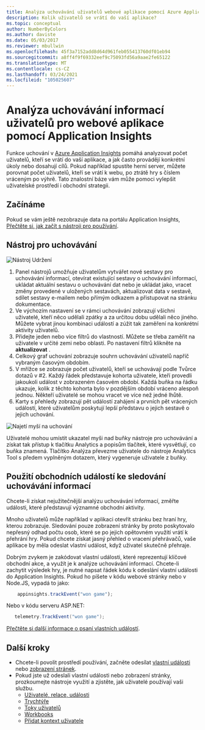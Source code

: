 ```yaml
---
title: Analýza uchovávání uživatelů webové aplikace pomocí Azure Application Insights
description: Kolik uživatelů se vrátí do vaší aplikace?
ms.topic: conceptual
author: NumberByColors
ms.author: daviste
ms.date: 05/03/2017
ms.reviewer: mbullwin
ms.openlocfilehash: 45f3a7152add8d64d961feb055413760df01eb94
ms.sourcegitcommit: a8ff4f9f69332eef9c75093fd56a9aae2fe65122
ms.translationtype: MT
ms.contentlocale: cs-CZ
ms.lasthandoff: 03/24/2021
ms.locfileid: "105025607"
---
```

# <a name="user-retention-analysis-for-web-applications-with-application-insights"></a>Analýza uchovávání informací uživatelů pro webové aplikace pomocí Application Insights

Funkce uchování v [Azure Application Insights](./app-insights-overview.md) pomáhá analyzovat počet uživatelů, kteří se vrátí do vaší aplikace, a jak často provádějí konkrétní úkoly nebo dosahují cílů. Pokud například spustíte herní server, můžete porovnat počet uživatelů, kteří se vrátí k webu, po ztrátě hry s číslem vráceným po výhrě. Tato znalostní báze vám může pomoci vylepšit uživatelské prostředí i obchodní strategii.

## <a name="get-started"></a>Začínáme

Pokud se vám ještě nezobrazuje data na portálu Application Insights, [Přečtěte si, jak začít s nástroji pro používání](usage-overview.md).

## <a name="the-retention-tool"></a>Nástroj pro uchovávání

![Nástroj Udržení](./media/usage-retention/retention.png)

1. Panel nástrojů umožňuje uživatelům vytvářet nové sestavy pro uchovávání informací, otevírat existující sestavy o uchovávání informací, ukládat aktuální sestavu o uchovávání dat nebo je ukládat jako, vracet změny provedené v uložených sestavách, aktualizovat data v sestavě, sdílet sestavy e-mailem nebo přímým odkazem a přistupovat na stránku dokumentace. 
2. Ve výchozím nastavení se v rámci uchovávání zobrazují všichni uživatelé, kteří něco udělali zpátky a za určitou dobu udělali něco jiného. Můžete vybrat jinou kombinaci událostí a zúžit tak zaměření na konkrétní aktivity uživatelů.
3. Přidejte jeden nebo více filtrů do vlastností. Můžete se třeba zaměřit na uživatele v určité zemi nebo oblasti. Po nastavení filtrů klikněte na **aktualizovat** . 
4. Celkový graf uchování zobrazuje souhrn uchovávání uživatelů napříč vybraným časovým obdobím. 
5. V mřížce se zobrazuje počet uživatelů, kteří se uchovávají podle Tvůrce dotazů v #2. Každý řádek představuje kohorta uživatele, kteří provedli jakoukoli událost v zobrazeném časovém období. Každá buňka na řádku ukazuje, kolik z těchto kohorta bylo v pozdějším období vráceno alespoň jednou. Někteří uživatelé se mohou vracet ve více než jedné lhůtě. 
6. Karty s přehledy zobrazují pět událostí zahájení a prvních pět vrácených událostí, které uživatelům poskytují lepší představu o jejich sestavě o jejich uchování. 

![Najetí myší na uchování](./media/usage-retention/hover.png)

Uživatelé mohou umístit ukazatel myši nad buňky nástroje pro uchovávání a získat tak přístup k tlačítku Analytics a popisům tlačítek, které vysvětlují, co buňka znamená. Tlačítko Analýza převezme uživatele do nástroje Analytics Tool s předem vyplněným dotazem, který vygeneruje uživatele z buňky. 

## <a name="use-business-events-to-track-retention"></a>Použití obchodních událostí ke sledování uchovávání informací

Chcete-li získat nejužitečnější analýzu uchovávání informací, změřte události, které představují významné obchodní aktivity. 

Mnoho uživatelů může například v aplikaci otevřít stránku bez hraní hry, kterou zobrazuje. Sledování pouze zobrazení stránky by proto poskytovalo nepřesný odhad počtu osob, které se po jejich opětovném využití vrátí k přehrání hry. Pokud chcete získat jasný přehled o vracení přehrávačů, vaše aplikace by měla odeslat vlastní událost, když uživatel skutečně přehraje.  

Dobrým zvykem je zakódovat vlastní události, které reprezentují klíčové obchodní akce, a využít je k analýze uchovávání informací. Chcete-li zachytit výsledek hry, je nutné napsat řádek kódu k odeslání vlastní události do Application Insights. Pokud ho píšete v kódu webové stránky nebo v Node.JS, vypadá to jako:

```JavaScript
    appinsights.trackEvent("won game");
```

Nebo v kódu serveru ASP.NET:

```csharp
   telemetry.TrackEvent("won game");
```

[Přečtěte si další informace o psaní vlastních událostí](./api-custom-events-metrics.md#trackevent).


## <a name="next-steps"></a>Další kroky
- Chcete-li povolit prostředí používání, začněte odesílat [vlastní události](./api-custom-events-metrics.md#trackevent) nebo [zobrazení stránek](./api-custom-events-metrics.md#page-views).
- Pokud jste už odeslali vlastní události nebo zobrazení stránky, prozkoumejte nástroje využití a zjistěte, jak uživatelé používají vaši službu.
    - [Uživatelé, relace, události](usage-segmentation.md)
    - [Trychtýře](usage-funnels.md)
    - [Toky uživatelů](usage-flows.md)
    - [Workbooks](../visualize/workbooks-overview.md)
    - [Přidat kontext uživatele](./usage-overview.md)